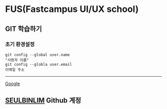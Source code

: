 # FUS(Fastcampus UI/UX school)
## GIT 학습하기
### 초기 환경설정

```
git config --global user.name
"사용자 이름"
git config --globla user.email
이메일 주소
```
-------
[Google](http://google.com) 

[SEULBINLIM](http://github.com/seulbinnim) Github 계정
-----------
```